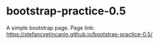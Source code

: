 # bootstrap-practice-0.5
A simple bootstrap page. 
Page link: https://stefancvetincanin.github.io/bootstrap-practice-0.5/ 
